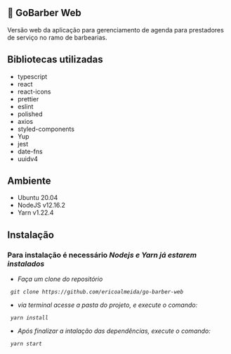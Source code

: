 ## :rocket: GoBarber Web

Versão web da aplicação para gerenciamento de agenda para prestadores de serviço no ramo de barbearias.

## Bibliotecas utilizadas

- typescript
- react
- react-icons
- prettier
- eslint
- polished
- axios
- styled-components
- Yup
- jest
- date-fns
- uuidv4

## Ambiente

- Ubuntu 20.04
- NodeJS v12.16.2
- Yarn v1.22.4

## Instalação

### Para instalação é necessário <i>Nodejs<i> e <i>Yarn<i> já estarem instalados

- Faça um clone do repositório

```
 git clone https://github.com/ericoalmeida/go-barber-web

```

- via terminal acesse a pasta do projeto, e execute o comando:

```
 yarn install
```

- Após finalizar a intalação das dependências, execute o comando:

```
 yarn start
```
